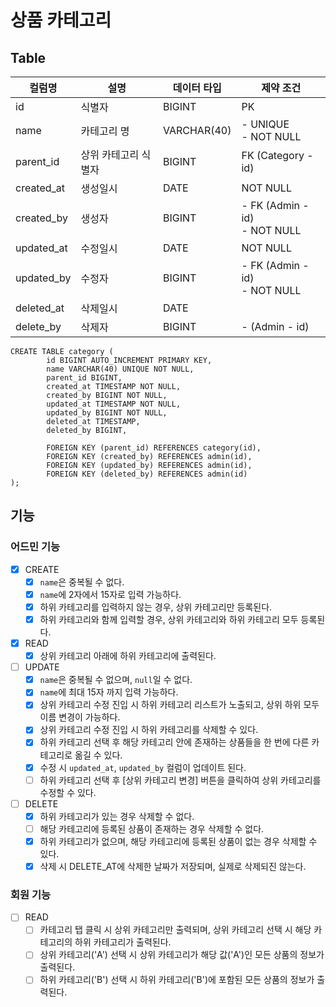 # 상품 카테고리

## Table
| 컬럼명        | 설명          | 데이터 타입      | 제약 조건                             |
|------------|-------------|-------------|-----------------------------------|
| id         | 식별자         | BIGINT      | PK                                |
| name       | 카테고리 명      | VARCHAR(40) | - UNIQUE <br/>- NOT NULL          |
| parent_id  | 상위 카테고리 식별자 | BIGINT      | FK (Category - id)                |
| created_at | 생성일시        | DATE        | NOT NULL                          |
| created_by | 생성자         | BIGINT      | - FK (Admin - id) <br/>- NOT NULL |
| updated_at | 수정일시        | DATE        | NOT NULL                          |
| updated_by | 수정자         | BIGINT      | - FK (Admin - id) <br/>- NOT NULL |
| deleted_at | 삭제일시        | DATE        |                                   |
| delete_by  | 삭제자         | BIGINT      | - (Admin - id)                    |

```mysql
CREATE TABLE category (
        id BIGINT AUTO_INCREMENT PRIMARY KEY,
        name VARCHAR(40) UNIQUE NOT NULL,
        parent_id BIGINT,
        created_at TIMESTAMP NOT NULL,
        created_by BIGINT NOT NULL,
        updated_at TIMESTAMP NOT NULL,
        updated_by BIGINT NOT NULL,
        deleted_at TIMESTAMP,
        deleted_by BIGINT,
        
        FOREIGN KEY (parent_id) REFERENCES category(id),
        FOREIGN KEY (created_by) REFERENCES admin(id),
        FOREIGN KEY (updated_by) REFERENCES admin(id),
        FOREIGN KEY (deleted_by) REFERENCES admin(id)
);
```

## 기능 
### 어드민 기능
- [x] CREATE
  - [x] `name`은 중복될 수 없다.
  - [x] `name`에 2자에서 15자로 입력 가능하다.
  - [x] 하위 카테고리를 입력하지 않는 경우, 상위 카테고리만 등록된다.
  - [x] 하위 카테고리와 함께 입력할 경우, 상위 카테고리와 하위 카테고리 모두 등록된다.
- [x] READ
  - [x] 상위 카테고리 아래에 하위 카테고리에 출력된다.
- [ ] UPDATE
  - [x] `name`은 중복될 수 없으며, `null`일 수 없다.
  - [x] `name`에 최대 15자 까지 입력 가능하다.
  - [x] 상위 카테고리 수정 진입 시 하위 카테고리 리스트가 노출되고, 상위 하위 모두 이름 변경이 가능하다.
  - [x] 상위 카테고리 수정 진입 시 하위 카테고리를 삭제할 수 있다.
  - [x] 하위 카테고리 선택 후 해당 카테고리 안에 존재하는 상품들을 한 번에 다른 카테고리로 옮길 수 있다.
  - [x] 수정 시 `updated_at`, `updated_by` 컬럼이 업데이트 된다.
  - [ ] 하위 카테고리 선택 후 [상위 카테고리 변경] 버튼을 클릭하여 상위 카테고리를 수정할 수 있다.
- [ ] DELETE
  - [x] 하위 카테고리가 있는 경우 삭제할 수 없다.
  - [ ] 해당 카테고리에 등록된 상품이 존재하는 경우 삭제할 수 없다.
  - [x] 하위 카테고리가 없으며, 해당 카테고리에 등록된 상품이 없는 경우 삭제할 수 있다. 
  - [x] 삭제 시 DELETE_AT에 삭제한 날짜가 저장되며, 실제로 삭제되진 않는다.

### 회원 기능
- [ ] READ
  - [ ] 카테고리 탭 클릭 시 상위 카테고리만 출력되며, 상위 카테고리 선택 시 해당 카테고리의 하위 카테고리가 출력된다.
  - [ ] 상위 카테고리('A') 선택 시 상위 카테고리가 해당 값('A')인 모든 상품의 정보가 출력된다.
  - [ ] 하위 카테고리('B') 선택 시 하위 카테고리('B')에 포함된 모든 상품의 정보가 출력된다.
